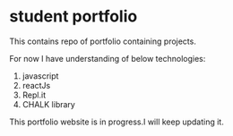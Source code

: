 # student portfolio

This contains repo of portfolio containing projects.

For now I have understanding of below technologies:

1) javascript
2) reactJs
3) Repl.it
4) CHALK library

This portfolio website is in progress.I will keep updating it.
